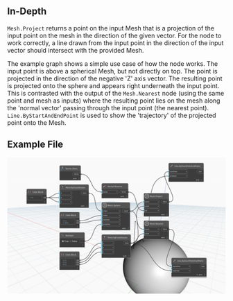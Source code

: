 ## In-Depth
`Mesh.Project` returns a point on the input Mesh that is a projection of the input point on the mesh in the direction of the given vector. For the node to work correctly, a line drawn from the input point in the direction of the input vector should intersect with the provided Mesh.  

The example graph shows a simple use case of how the node works. The input point is above a spherical Mesh, but not directly on top. The point is projected in the direction of the negative 'Z' axis vector. The resulting point is projected onto the sphere and appears right underneath the input point. This is contrasted with the output of the `Mesh.Nearest` node (using the same point and mesh as inputs) where the resulting point lies on the mesh along the 'normal vector' passing through the input point (the nearest point). `Line.ByStartAndEndPoint` is used to show the 'trajectory' of the projected point onto the Mesh.

## Example File

![Example](./Autodesk.DesignScript.Geometry.Mesh.Project_img.jpg)